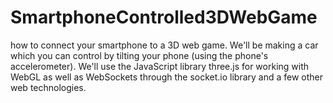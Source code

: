 # SmartphoneControlled3DWebGame
how to connect your smartphone to a 3D web game. We'll be making a car which you can control by tilting your phone (using the phone's accelerometer). We'll use the JavaScript library three.js for working with WebGL as well as WebSockets through the socket.io library and a few other web technologies.
